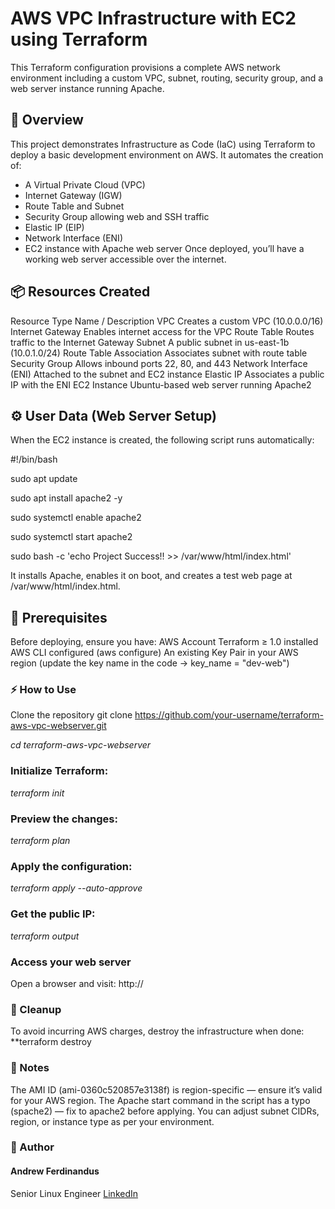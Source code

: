# AWS VPC Infrastructure with EC2 using Terraform

This Terraform configuration provisions a complete AWS network environment including a custom VPC, subnet, routing, security group, and a web server instance running Apache.

## 🚀 Overview
This project demonstrates Infrastructure as Code (IaC) using Terraform to deploy a basic development environment on AWS.
It automates the creation of:

- A Virtual Private Cloud (VPC)
- Internet Gateway (IGW)
- Route Table and Subnet
- Security Group allowing web and SSH traffic
- Elastic IP (EIP)
- Network Interface (ENI)
- EC2 instance with Apache web server
Once deployed, you’ll have a working web server accessible over the internet.

## 📦 Resources Created
Resource Type	            Name / Description
VPC	                      Creates a custom VPC (10.0.0.0/16)
Internet Gateway	        Enables internet access for the VPC
Route Table	              Routes traffic to the Internet Gateway
Subnet	                  A public subnet in us-east-1b (10.0.1.0/24)
Route Table Association	  Associates subnet with route table
Security Group	          Allows inbound ports 22, 80, and 443
Network Interface (ENI)	  Attached to the subnet and EC2 instance
Elastic IP	              Associates a public IP with the ENI
EC2 Instance	            Ubuntu-based web server running Apache2

## ⚙️ User Data (Web Server Setup)
When the EC2 instance is created, the following script runs automatically:

#!/bin/bash

sudo apt update

sudo apt install apache2 -y

sudo systemctl enable apache2

sudo systemctl start apache2

sudo bash -c 'echo Project Success!! >> /var/www/html/index.html'


It installs Apache, enables it on boot, and creates a test web page at /var/www/html/index.html.

## 🧩 Prerequisites

Before deploying, ensure you have:
AWS Account
Terraform ≥ 1.0 installed
AWS CLI configured (aws configure)
An existing Key Pair in your AWS region (update the key name in the code → key_name = "dev-web")

### ⚡ How to Use
Clone the repository
git clone https://github.com/your-username/terraform-aws-vpc-webserver.git

*cd terraform-aws-vpc-webserver*

### Initialize Terraform:
*terraform init*

### Preview the changes:
*terraform plan*

### Apply the configuration:
*terraform apply --auto-approve*

### Get the public IP:
*terraform output*

### Access your web server
Open a browser and visit:
http://<your-elastic-ip>

### 🧹 Cleanup
To avoid incurring AWS charges, destroy the infrastructure when done:
**terraform destroy

### 🧠 Notes

The AMI ID (ami-0360c520857e3138f) is region-specific — ensure it’s valid for your AWS region.
The Apache start command in the script has a typo (spache2) — fix to apache2 before applying.
You can adjust subnet CIDRs, region, or instance type as per your environment.

### 📘 Author

#### Andrew Ferdinandus
Senior Linux Engineer
[LinkedIn](https://www.linkedin.com/in/andrew-ferdinandus/)


